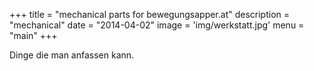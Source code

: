 +++
title = "mechanical parts for bewegungsapper.at"
description = "mechanical"
date = "2014-04-02"
image = 'img/werkstatt.jpg'
menu = "main"
+++


Dinge die man anfassen kann.